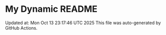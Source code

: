 # My Dynamic README
Updated at: Mon Oct 13 23:17:46 UTC 2025
This file was auto-generated by GitHub Actions.
